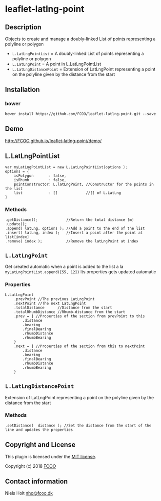 # leaflet-latlng-point

## Description
Objects to create and manage a doubly-linked List of points representing a polyline or polygon

- `L.LatLngPointList`     = A doubly-linked List of points representing a polyline or polygon
- `L.LatLngPoint`         = A point in L.LatLngPointList
- `L.LatLngDistancePoint` = Extension of LatLngPoint representing a point on the polyline given by the distance from the start

## Installation
### bower
`bower install https://github.com/FCOO/leaflet-latlng-point.git --save`

## Demo
http://FCOO.github.io/leaflet-latlng-point/demo/ 

## L.LatLngPointList
	var myLatLngPointList = new L.LatLngPointList(options );
	options = {
		isPolygon       : false,
        isRhumb         : false,
        pointConstructor: L.latLngPoint, //Constructor for the points in the list
    	list            : []			 //[] of L.LatLng
	}

### Methods
    .getDistance();             //Return the total distance [m]
	.update();
	.append( latLng, options ); //Add a point to the end of the list
	.insert( latLng, index );   //Insert a point after the point at list[index]
	.remove( index );           //Remove the latLngPoint at index

## `L.LatLngPoint`

Get created automatic when a point is added to the list a la `myLatLngPointList.append([55, 12])`
Its properties gets updated automatic

### Properties
	L.LatLngPoint
		.prevPoint //The previous LatLngPoint
        .nextPoint //The next LatLngPoint
        .totalDistance		//Distance from the start
		.totalRhumbDistance //Rhumb-distance from the start
		.prev = { //Properties of the section from prevPoint to this
        	.distance
            .bearing
            .finalBearing
			.rhumbDistance
			.rhumbBearing 
        }
		.next = { //Properties of the section from this to nextPoint
			.distance
            .bearing
            .finalBearing
            .rhumbDistance
            .rhumbBearing
		}

## `L.LatLngDistancePoint`
Extension of LatLngPoint representing a point on the polyline given by the distance from the start
	
### Methods
    .setDistance(  distance ); //Set the distance from the start of the line and updates the properties


## Copyright and License
This plugin is licensed under the [MIT license](https://github.com/FCOO/leaflet-latlng-point/LICENSE).

Copyright (c) 2018 [FCOO](https://github.com/FCOO)

## Contact information

Niels Holt nho@fcoo.dk
